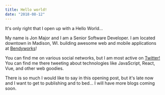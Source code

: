 ```yaml
---
title: Hello world!
date: "2018-08-12"
---
```


It's only right that I open up with a Hello World...

My name is Jon Major and I am a Senior Software Developer. I am located downtown in Madison, WI. building awesome web and mobile applications at <a class="bendyworks" href="http://bendyworks.com">Bendyworks</a>!

You can find me on various social networks, but I am most active on <a class="twitter" href="https://twitter.com/jonmajorc">Twitter!</a> You can find me there tweeting about technologies like JavaScript, React, Vue, and other web goodies.

There is so much I would like to say in this opening post, but it's late now and I want to get to publishing and to bed... I will have more blogs coming soon.
